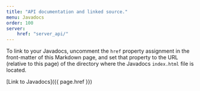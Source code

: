 ```yaml
---
title: "API documentation and linked source."
menu: Javadocs
order: 100
server:
    href: "server_api/"
---
```


To link to your Javadocs, uncomment the `href` property assignment in the front-matter of this Markdown page, and set that property to the URL (relative to this page) of the directory where the Javadocs `index.html` file is located.

[Link to Javadocs]({{ page.href }}) <!-- This is a fallback, since this page will rarely (if ever) be displayed. -->